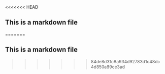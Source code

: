 <<<<<<< HEAD
## This is a markdown file
=======
## This is a markdown file
>>>>>>> 84de8d31c8a934d92783d1c48dc4d850a89ce3ad
